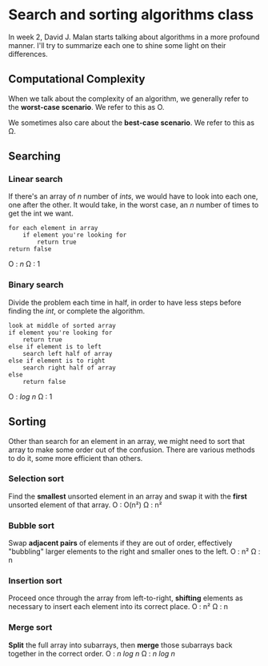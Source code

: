 # Search and sorting algorithms class
In week 2, David J. Malan starts talking about algorithms in a more profound manner. I'll try to summarize each one to shine some light on their differences. 

## Computational Complexity
When we talk about the complexity of an algorithm, we generally refer to the **worst-case scenario**.
We refer to this as O.

We sometimes also care about the **best-case scenario**.
We refer to this as Ω.

## Searching 

### Linear search

If there's an array of _n_ number of _ints_, we would have to look into each one, one after the other.
It would take, in the worst case, an _n_ number of times to get the int we want.

```
for each element in array
    if element you're looking for
        return true
return false
```

O : _n_
Ω : 1

### Binary search

Divide the problem each time in half, in order to have less steps before finding the _int_, or complete the algorithm.

```
look at middle of sorted array
if element you're looking for
    return true 
else if element is to left
    search left half of array
else if element is to right
    search right half of array
else
    return false
```

O : _log n_
Ω : 1

## Sorting

Other than search for an element in an array, we might need to sort that array to make some order out of the confusion. 
There are various methods to do it, some more efficient than others. 

### Selection sort

Find the **smallest** unsorted element in an array and swap it with the **first** unsorted element of that array.
O : O(n²)
Ω : n²

### Bubble sort

Swap **adjacent pairs** of elements if they are out of order, effectively "bubbling" larger elements to the right and smaller ones to the left. 
O : n²
Ω : n

### Insertion sort

Proceed once through the array from left-to-right, **shifting** elements as necessary to insert each element into its correct place.
O : n²
Ω : n

### Merge sort

**Split** the full array into subarrays, then **merge** those subarrays back together in the correct order.
O : _n log n_
Ω : _n log n_
